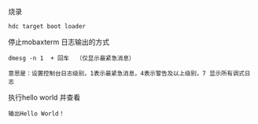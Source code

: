 

烧录
```
hdc target boot loader

```

停止mobaxterm 日志输出的方式 
```
dmesg -n 1  + 回车  （仅显示最紧急消息）

意思是：设置控制台日志级别，1表示最紧急消息，4表示警告及以上级别，7 显示所有调式日志
```

执行hello world 并查看
```
输出Hello World！
```



